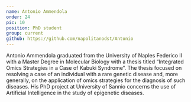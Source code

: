 ```yaml
---
name: Antonio Ammendola
order: 24
pic: 10
position: PhD student
group: current
github: https://github.com/napolitanodst/Antonio
---
```


Antonio Ammendola graduated from the University of Naples Federico II with a Master Degree in Molecular Biology with a thesis titled “Integrated Omics Strategies in a Case of Kabuki Syndrome”. The thesis focused on resolving a case of an individual with a rare genetic disease and, more generally, on the application of omics strategies for the diagnosis of such diseases. His PhD project at University of Sannio concerns the use of Artificial Intelligence in the study of epigenetic diseases.
